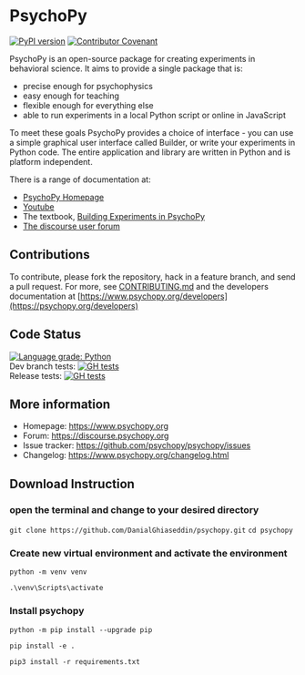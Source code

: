 # PsychoPy

[![PyPI version](https://img.shields.io/pypi/v/psychopy.svg)](https://pypi.python.org/pypi/PsychoPy)
[![Contributor Covenant](https://img.shields.io/badge/Contributor%20Covenant-v1.4%20adopted-ff69b4.svg)](code-of-conduct.md)  

PsychoPy is an open-source package for creating experiments in behavioral science. It aims to provide a single package that is:

* precise enough for psychophysics
* easy enough for teaching
* flexible enough for everything else
* able to run experiments in a local Python script or online in JavaScript

To meet these goals PsychoPy provides a choice of interface - you can use a
simple graphical user interface called Builder, or write your experiments in
Python code. The entire application and library are written in Python and is
platform independent.

There is a range of documentation at:

* [PsychoPy Homepage](https://www.psychopy.org)
* [Youtube](https://www.youtube.com/playlist?list=PLFB5A1BE51964D587)
* The textbook, [Building Experiments in PsychoPy](https://uk.sagepub.com/en-gb/eur/building-experiments-in-psychopy/book253480)
* [The discourse user forum](https://discourse.psychopy.org)

## Contributions

To contribute, please fork the repository, hack in a feature branch, and send a
pull request.  For more, see [CONTRIBUTING.md](CONTRIBUTING.md)
and the developers documentation at [https://www.psychopy.org/developers](https://psychopy.org/developers)

## Code Status

[![Language grade: Python](https://img.shields.io/lgtm/grade/python/g/psychopy/psychopy.svg?logo=lgtm&logoWidth=18)](https://lgtm.com/projects/g/psychopy/psychopy/context:python)  
Dev branch tests: [![GH tests](https://github.com/psychopy/psychopy/actions/workflows/pytests.yaml/badge.svg?branch=dev)](https://github.com/psychopy/psychopy/actions/workflows/pytests.yaml?query=branch%3Adev)  
Release tests: [![GH tests](https://github.com/psychopy/psychopy/actions/workflows/pytests.yaml/badge.svg?branch=release)](https://github.com/psychopy/psychopy/actions/workflows/pytests.yaml?query=branch%3Arelease)

## More information

* Homepage: https://www.psychopy.org
* Forum: https://discourse.psychopy.org
* Issue tracker: https://github.com/psychopy/psychopy/issues
* Changelog: https://www.psychopy.org/changelog.html

## Download Instruction

### open the terminal and change to your desired directory

```git clone https://github.com/DanialGhiaseddin/psychopy.git```
```cd psychopy```

### Create new virtual environment and activate the environment

```python -m venv venv```

```.\venv\Scripts\activate```

### Install psychopy

```python -m pip install --upgrade pip```

```pip install -e .```

```pip3 install -r requirements.txt```